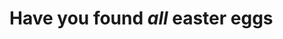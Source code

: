 # <div align="canter">Have you found *all* easter eggs</div>

<!-- Hello this is nothing. -->

<!-- It is boring? -->

<!-- Yes -->


